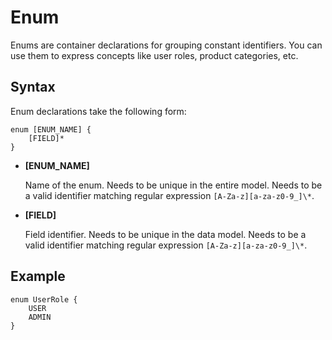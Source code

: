 # Enum

Enums are container declarations for grouping constant identifiers. You can use them to express concepts like user roles, product categories, etc.

## Syntax

Enum declarations take the following form:

```prsima
enum [ENUM_NAME] {
    [FIELD]*
}
```

-   **[ENUM_NAME]**

    Name of the enum. Needs to be unique in the entire model. Needs to be a valid identifier matching regular expression `[A-Za-z][a-za-z0-9_]\*`.

-   **[FIELD]**

    Field identifier. Needs to be unique in the data model. Needs to be a valid identifier matching regular expression `[A-Za-z][a-za-z0-9_]\*`.

## Example

```prisma
enum UserRole {
    USER
    ADMIN
}
```
